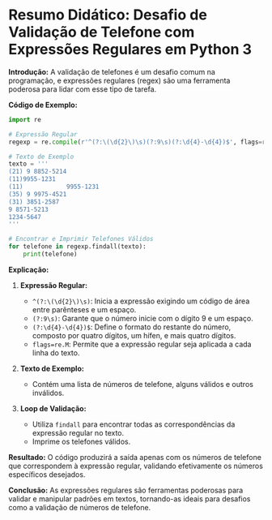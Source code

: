 # Resumo Didático: Desafio de Validação de Telefone com Expressões Regulares em Python 3

**Introdução:**
A validação de telefones é um desafio comum na programação, e expressões regulares (regex) são uma ferramenta 
poderosa para lidar com esse tipo de tarefa.

**Código de Exemplo:**
```python
import re

# Expressão Regular
regexp = re.compile(r'^(?:\(\d{2}\)\s)(?:9\s)(?:\d{4}-\d{4})$', flags=re.M)

# Texto de Exemplo
texto = '''
(21) 9 8852-5214
(11)9955-1231
(11)            9955-1231
(35) 9 9975-4521
(31) 3851-2587
9 8571-5213
1234-5647
'''

# Encontrar e Imprimir Telefones Válidos
for telefone in regexp.findall(texto):
    print(telefone)
```

**Explicação:**

1. **Expressão Regular:**
   - `^(?:\(\d{2}\)\s)`: Inicia a expressão exigindo um código de área entre parênteses e um espaço.
   - `(?:9\s)`: Garante que o número inicie com o dígito 9 e um espaço.
   - `(?:\d{4}-\d{4})$`: Define o formato do restante do número, composto por quatro dígitos, um hífen, e mais quatro dígitos.
   - `flags=re.M`: Permite que a expressão regular seja aplicada a cada linha do texto.

2. **Texto de Exemplo:**
   - Contém uma lista de números de telefone, alguns válidos e outros inválidos.

3. **Loop de Validação:**
   - Utiliza `findall` para encontrar todas as correspondências da expressão regular no texto.
   - Imprime os telefones válidos.

**Resultado:**
O código produzirá a saída apenas com os números de telefone que correspondem à expressão regular, validando efetivamente 
os números específicos desejados.

**Conclusão:**
As expressões regulares são ferramentas poderosas para validar e manipular padrões em textos, tornando-as ideais para 
desafios como a validação de números de telefone.